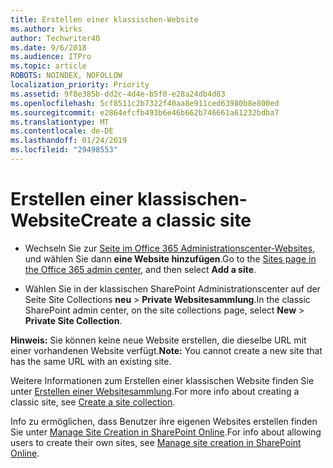 ```yaml
---
title: Erstellen einer klassischen-Website
ms.author: kirks
author: Techwriter40
ms.date: 9/6/2018
ms.audience: ITPro
ms.topic: article
ROBOTS: NOINDEX, NOFOLLOW
localization_priority: Priority
ms.assetid: 9f8e385b-dd2c-4d4e-b5f0-e28a24db4d83
ms.openlocfilehash: 5cf8511c2b7322f40aa8e911ced63980b8e800ed
ms.sourcegitcommit: e2864efcfb493b6e46b662b746661a61232bdba7
ms.translationtype: MT
ms.contentlocale: de-DE
ms.lasthandoff: 01/24/2019
ms.locfileid: "29498553"
---
```

# <a name="create-a-classic-site"></a><span data-ttu-id="e6de1-102">Erstellen einer klassischen-Website</span><span class="sxs-lookup"><span data-stu-id="e6de1-102">Create a classic site</span></span>

- <span data-ttu-id="e6de1-103">Wechseln Sie zur [Seite im Office 365 Administrationscenter-Websites](https://portal.office.com/adminportal/home#/SitesList), und wählen Sie dann **eine Website hinzufügen**.</span><span class="sxs-lookup"><span data-stu-id="e6de1-103">Go to the [Sites page in the Office 365 admin center](https://portal.office.com/adminportal/home#/SitesList), and then select **Add a site**.</span></span> 
    
- <span data-ttu-id="e6de1-104">Wählen Sie in der klassischen SharePoint Administrationscenter auf der Seite Site Collections **neu** \> **Private Websitesammlung**.</span><span class="sxs-lookup"><span data-stu-id="e6de1-104">In the classic SharePoint admin center, on the site collections page, select **New** \> **Private Site Collection**.</span></span> 
    
 <span data-ttu-id="e6de1-105">**Hinweis:** Sie können keine neue Website erstellen, die dieselbe URL mit einer vorhandenen Website verfügt.</span><span class="sxs-lookup"><span data-stu-id="e6de1-105">**Note:** You cannot create a new site that has the same URL with an existing site.</span></span> 
  
<span data-ttu-id="e6de1-106">Weitere Informationen zum Erstellen einer klassischen Website finden Sie unter [Erstellen einer Websitesammlung](https://go.microsoft.com/fwlink/?linkid=866295).</span><span class="sxs-lookup"><span data-stu-id="e6de1-106">For more info about creating a classic site, see [Create a site collection](https://go.microsoft.com/fwlink/?linkid=866295).</span></span>
  
<span data-ttu-id="e6de1-107">Info zu ermöglichen, dass Benutzer ihre eigenen Websites erstellen finden Sie unter [Manage Site Creation in SharePoint Online](https://go.microsoft.com/fwlink/?linkid=866296).</span><span class="sxs-lookup"><span data-stu-id="e6de1-107">For info about allowing users to create their own sites, see [Manage site creation in SharePoint Online](https://go.microsoft.com/fwlink/?linkid=866296).</span></span>
  

